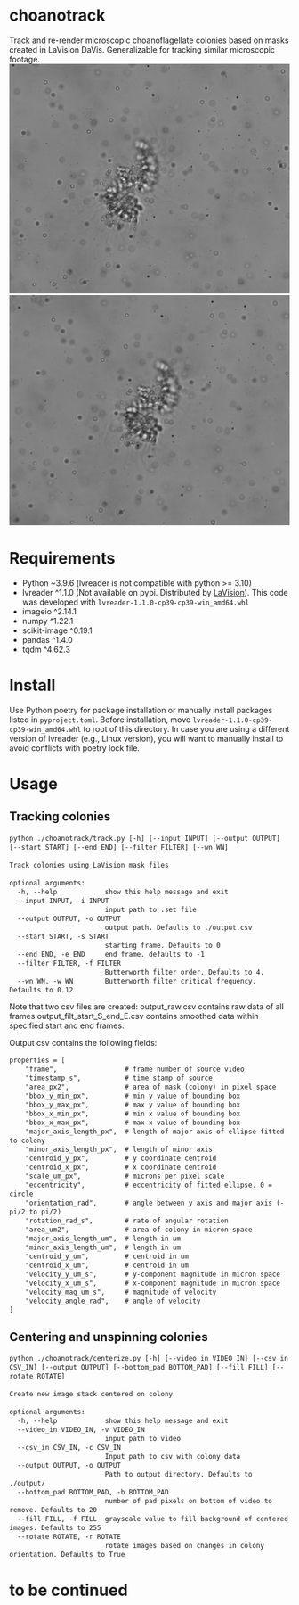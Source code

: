 # choanotrack
Track and re-render microscopic choanoflagellate colonies based on masks created in LaVision DaVis.
Generalizable for tracking similar microscopic footage.
![preview](assets/inertial_smaller.gif) ![preview](assets/unspun_smaller.gif)



# Requirements
* Python ~3.9.6 (lvreader is not compatible with python >= 3.10)
* lvreader ^1.1.0 (Not available on pypi. Distributed by [LaVision](https://www.lavision.de/en/)). This code was developed with `lvreader-1.1.0-cp39-cp39-win_amd64.whl`
* imageio ^2.14.1
* numpy ^1.22.1
* scikit-image ^0.19.1
* pandas ^1.4.0
* tqdm ^4.62.3

# Install
Use Python poetry for package installation or manually install packages listed in `pyproject.toml`.
Before installation, move `lvreader-1.1.0-cp39-cp39-win_amd64.whl` to root of this directory.
In case you are using a different version of lvreader (e.g., Linux version), you will want to manually install to avoid conflicts with poetry lock file.

# Usage
## Tracking colonies
```
python ./choanotrack/track.py [-h] [--input INPUT] [--output OUTPUT] [--start START] [--end END] [--filter FILTER] [--wn WN]

Track colonies using LaVision mask files

optional arguments:
  -h, --help            show this help message and exit
  --input INPUT, -i INPUT
                        input path to .set file
  --output OUTPUT, -o OUTPUT
                        output path. Defaults to ./output.csv
  --start START, -s START
                        starting frame. Defaults to 0
  --end END, -e END     end frame. defaults to -1
  --filter FILTER, -f FILTER
                        Butterworth filter order. Defaults to 4.
  --wn WN, -w WN        Butterworth filter critical frequency. Defaults to 0.12
```
Note that two csv files are created:
output_raw.csv contains raw data of all frames
output_filt_start_S_end_E.csv contains smoothed data within specified start and end frames.

Output csv contains the following fields:
```
properties = [
    "frame",                 # frame number of source video
    "timestamp_s",           # time stamp of source
    "area_px2",              # area of mask (colony) in pixel space
    "bbox_y_min_px",         # min y value of bounding box
    "bbox_y_max_px",         # max y value of bounding box
    "bbox_x_min_px",         # min x value of bounding box
    "bbox_x_max_px",         # max x value of bounding box
    "major_axis_length_px",  # length of major axis of ellipse fitted to colony
    "minor_axis_length_px",  # length of minor axis
    "centroid_y_px",         # y coordinate centroid
    "centroid_x_px",         # x coordinate centroid
    "scale_um_px",           # microns per pixel scale
    "eccentricity",          # eccentricity of fitted ellipse. 0 = circle
    "orientation_rad",       # angle between y axis and major axis (-pi/2 to pi/2)
    "rotation_rad_s",        # rate of angular rotation
    "area_um2",              # area of colony in micron space
    "major_axis_length_um",  # length in um
    "minor_axis_length_um",  # length in um
    "centroid_y_um",         # centroid in um
    "centroid_x_um",         # centroid in um
    "velocity_y_um_s",       # y-component magnitude in micron space
    "velocity_x_um_s",       # x-component magnitude in micron space
    "velocity_mag_um_s",     # magnitude of velocity
    "velocity_angle_rad",    # angle of velocity
]
```

## Centering and unspinning colonies
```
python ./choanotrack/centerize.py [-h] [--video_in VIDEO_IN] [--csv_in CSV_IN] [--output OUTPUT] [--bottom_pad BOTTOM_PAD] [--fill FILL] [--rotate ROTATE]

Create new image stack centered on colony

optional arguments:
  -h, --help            show this help message and exit
  --video_in VIDEO_IN, -v VIDEO_IN
                        input path to video
  --csv_in CSV_IN, -c CSV_IN
                        Input path to csv with colony data
  --output OUTPUT, -o OUTPUT
                        Path to output directory. Defaults to ./output/
  --bottom_pad BOTTOM_PAD, -b BOTTOM_PAD
                        number of pad pixels on bottom of video to remove. Defaults to 20
  --fill FILL, -f FILL  grayscale value to fill background of centered images. Defaults to 255
  --rotate ROTATE, -r ROTATE
                        rotate images based on changes in colony orientation. Defaults to True
```


# to be continued